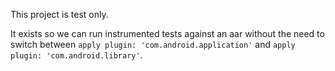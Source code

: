 This project is test only.

It exists so we can run instrumented tests against an aar without the need to switch between `apply plugin: 'com.android.application'` and `apply plugin: 'com.android.library'`.